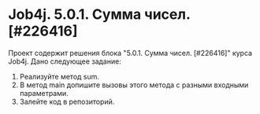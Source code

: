 # Job4j. 5.0.1. Сумма чисел. [#226416]
Проект содержит решения блока "5.0.1. Сумма чисел. [#226416]" курса Job4j.
Дано следующее задание:
1. Реализуйте метод sum.
2. В метод main допишите вызовы этого метода с разными входными параметрами.
3. Залейте код в репозиторий.